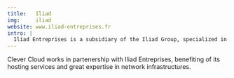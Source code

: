 ```yaml
---
title:   Iliad
img:     iliad
website: www.iliad-entreprises.fr
intro: |
  Iliad Entreprises is a subsidiary of the Iliad Group, specialized in the conception and operation of dateacenters.
---
```

Clever Cloud works in partenership with Iliad Entreprises, benefiting of its hosting services and great expertise in network infrastructures.